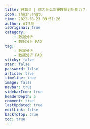 ```yaml
---
title: 开篇词 | 你为什么需要数据分析能力？
icon: zhuzhuangtu
time: 2022-08-23 09:51:26
author: AI悦创
isOriginal: true
category: 
    - 数据分析
    - 数据分析 FAQ
tag:
    - 数据分析
    - 数据分析 FAQ
sticky: false
star: false
password: false
article: true
timeline: true
image: false
navbar: true
sidebarIcon: true
headerDepth: 5
comment: true
lastUpdated: true
editLink: false
backToTop: true
toc: true
---
```


